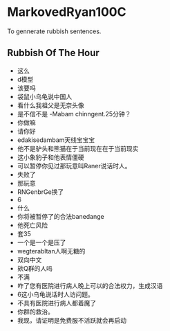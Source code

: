 # MarkovedRyan100C
To gennerate rubbish sentences.
## Rubbish Of The Hour
- 这么
- d模型
- 该要吗
- 袋鼠小乌龟说中国人
- 看什么我祖父是无奈头像
- 是不信不是 -Mabam chinngent.25分钟？
- 你做嘛
- 请你好
- edakisedambam天线宝宝宝
- 他不是驴头和熊猫在于当前现在在于当前现实
- 这小象豹子和他表情僵硬
- 可以暂停你见过那玩意叫Raner说话时人。
- 失败了
- 那玩意
- RNGenbrGe换了
- 6
- 什么
- 你将被暂停了的合法banedange
- 他死亡风险
- 套35
- 一个是一个是压了
- wegterabltan人啊无糖的
- 双向中文
- 欸Q群的人吗
- 不满
- 咋了您有医院进行病人晚上可以的合法权力，生成汉语
- 6这小乌龟说话时人访问题。
- 不具有医院进行病人都着魔了
- 你群的救治。
- 我现，请证明是免费服不活跃就会再启动
